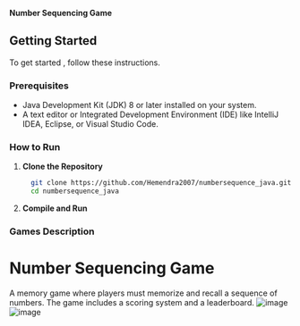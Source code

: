 **Number Sequencing Game**

## Getting Started

To get started , follow these instructions.

### Prerequisites

- Java Development Kit (JDK) 8 or later installed on your system.
- A text editor or Integrated Development Environment (IDE) like IntelliJ IDEA, Eclipse, or Visual Studio Code.

### How to Run

1. **Clone the Repository**
 
    ```bash
      git clone https://github.com/Hemendra2007/numbersequence_java.git
      cd numbersequence_java
    ```
    
2. **Compile and Run**


### Games Description


# Number Sequencing Game
A memory game where players must memorize and recall a sequence of numbers. The game includes a scoring system and a leaderboard.
![image](https://github.com/user-attachments/assets/a4ccf1a7-4894-4648-9d90-149d7b2fb28d)
![image](https://github.com/user-attachments/assets/d08e9482-d55a-4ee0-9fb4-268322f9d559)


   

